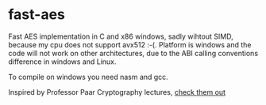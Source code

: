 # fast-aes
Fast AES implementation in C and x86 windows, sadly wihtout SIMD, because my cpu does not support avx512 :-(.
Platform is windows and the code will not work on other architectures, due to the ABI calling conventions difference in windows and Linux.

To compile on windows you need nasm and gcc.

Inspired by Professor Paar Cryptography lectures, [check them out](https://www.youtube.com/@introductiontocryptography4223)
